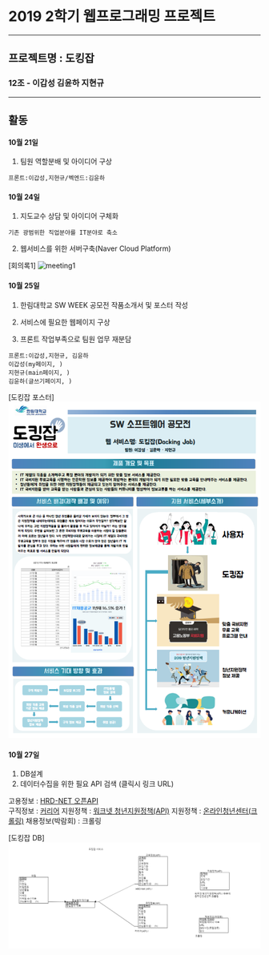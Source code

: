 # 2019 2학기 웹프로그래밍 프로젝트
----
## 프로젝트명 : 도킹잡
### 12조 - 이갑성 김윤하 지현규
----
## 활동
#### 10월 21일
  1. 팀원 역할분배 및 아이디어 구상

    프론트:이갑성,지현규/벡엔드:김윤하

#### 10월 24일
  1. 지도교수 상담 및 아이디어 구체화

    기존 광범위한 직업분야를 IT분야로 축소

  2. 웹서비스를 위한 서버구축(Naver Cloud Platform)

[회의록1]
![meeting1](./README_img/meeting1.jpg)

#### 10월 25일
  1. 한림대학교 SW WEEK 공모전 작품소개서 및 포스터 작성

  2. 서비스에 필요한 웹페이지 구상
  3. 프론트 작업부족으로 팀원 업무 재분담

    프론트:이갑성,지현규, 김윤하
    이갑성(my페이지, )
    지현규(main페이지, )
    김윤하(글쓰기페이지, )

[도킹잡 포스터]
  ![DokingJob_Poster](./README_img/poster.png)

#### 10월 27일
  1. DB설계
  2. 데이터수집을 위한 필요 API 검색 (클릭시 링크 URL)

  고용정보 : [HRD-NET 오픈API](http://www.hrd.go.kr/hrdp/ap/papao/PAPAO0100D.do)  
  구직정보 : [커리어](http://www.career.co.kr/api/)
  지원정책 : [워크넷 청년지원정책(API)](http://openapi.work.go.kr/opi/opi/opia/jynEmpSptList.do)
  지원정책 : [온라인청년센터(크롤링)](https://www.youthcenter.go.kr/main.do)
  채용정보(박람회) : 크롤링

[도킹잡 DB]
![DokingJob_DB](./README_img/db.png)
